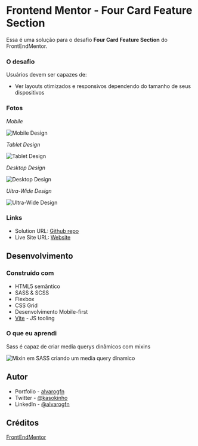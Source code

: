 # Frontend Mentor - Four Card Feature Section

Essa é uma solução para o desafio **Four Card Feature Section** do FrontEndMentor.


### O desafio

Usuários devem ser capazes de:

- Ver layouts otimizados e responsivos dependendo do tamanho de seus dispositivos

### Fotos

*Mobile*

![Mobile Design](https://imgur.com/MIGQqiR.png)

*Tablet Design*

![Tablet Design](https://imgur.com/Kz6YP9B.png)

*Desktop Design*

![Desktop Design](https://imgur.com/yulHmAO.png)

*Ultra-Wide Design*

![Ultra-Wide Design](https://imgur.com/bRwwnzD.png)

### Links

- Solution URL: [Github repo](https://github.com/alvarogfn/landing-pages/tree/four-card-feature-section)
- Live Site URL: [Website](https://four-card-feature-section-alvarogfn.vercel.app/)

## Desenvolvimento

### Construído com

- HTML5 semântico
- SASS & SCSS
- Flexbox
- CSS Grid
- Desenvolvimento Mobile-first
- [Vite](https://vitejs.dev/) - JS tooling


### O que eu aprendi

Sass é capaz de criar media querys dinâmicos com mixins

![Mixin em SASS criando um media query dinamico](https://imgur.com/fgwPQMd.png)

## Autor

- Portfolio - [alvarogfn](https://alvarogfn.tech)
- Twitter - [@kasokinho](https://www.twitter.com/kasokinho)
- LinkedIn - [@alvarogfn](https://www.linkedin.com/in/alvarogfn)


## Créditos
[FrontEndMentor](https://www.frontendmentor.io/challenges/social-proof-section-6e0qTv_bA)




